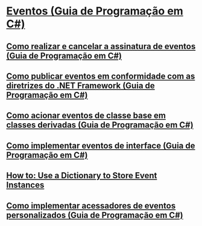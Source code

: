 # [Eventos (Guia de Programação em C#)](index.md)
## [Como realizar e cancelar a assinatura de eventos (Guia de Programação em C#)](how-to-subscribe-to-and-unsubscribe-from-events.md)
## [Como publicar eventos em conformidade com as diretrizes do .NET Framework (Guia de Programação em C#)](how-to-publish-events-that-conform-to-net-framework-guidelines.md)
## [Como acionar eventos de classe base em classes derivadas (Guia de Programação em C#)](how-to-raise-base-class-events-in-derived-classes.md)
## [Como implementar eventos de interface (Guia de Programação em C#)](how-to-implement-interface-events.md)
## [How to: Use a Dictionary to Store Event Instances](TocOutOfQuery)
## [Como implementar acessadores de eventos personalizados (Guia de Programação em C#)](how-to-implement-custom-event-accessors.md)
